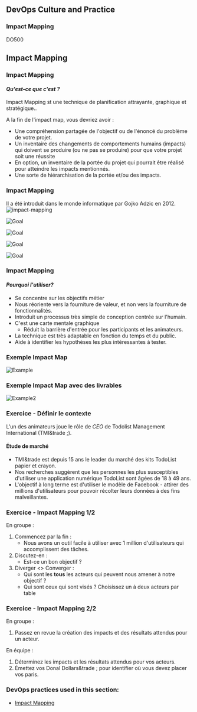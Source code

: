 <!-- .slide: data-background-image="images/RH_NewBrand_Background.png" -->
## DevOps Culture and Practice <!-- {_class="course-title"} -->
### Impact Mapping <!-- {_class="title-color"} -->
DO500 <!-- {_class="title-color"} -->



<!-- .slide: id="impact-mapping" -->
## Impact Mapping



### Impact Mapping
#### _Qu'est-ce que c'est ?_
Impact Mapping st une technique de planification attrayante, graphique et stratégique..

A la fin de l'impact map, vous devriez avoir :
* Une compréhension partagée de l'objectif ou de l'énoncé du problème de votre projet.
* Un inventaire des changements de comportements humains (impacts) qui doivent se produire (ou ne pas se produire)
pour que votre projet soit une réussite
* En option, un inventaire de la portée du projet qui pourrait être réalisé pour atteindre les impacts mentionnés.
* Une sorte de hiérarchisation de la portée et/ou des impacts.



### Impact Mapping
Il a été introduit dans le monde informatique par Gojko Adzic en 2012. 
![impact-mapping](https://www.impactmapping.org/assets/cover500.png)



![Goal](images/ImpactMapping/impact-mapping-goal.png)  <!-- {_class="" style="height:550px"} -->



![Goal](images/ImpactMapping/impact-mapping-actors.png)  <!-- {_class="" style="height:550px"} -->



![Goal](images/ImpactMapping/impact-mapping-impacts.png)  <!-- {_class="" style="height:550px"} -->



![Goal](images/ImpactMapping/impact-mapping-deliverables.png)  <!-- {_class="" style="height:550px"} -->



### Impact Mapping
#### _Pourquoi l'utiliser?_
* Se concentre sur les objectifs métier
* Nous réoriente vers la fourniture de valeur, et non vers la fourniture de fonctionnalités.
* Introduit un processus très simple de conception centrée sur l'humain.
* C'est une carte mentale graphique
  * Réduit la barrière d'entrée pour les participants et les animateurs.
* La technique est très adaptable en fonction du temps et du public.
* Aide à identifier les hypothèses les plus intéressantes à tester.



### Exemple Impact Map
![Example](images/ImpactMapping/ImpactMap.png)



### Exemple Impact Map avec des livrables
![Example2](images/ImpactMapping/ImpactDeliverables.png)



### Exercice - Définir le contexte
L'un des animateurs joue le rôle de *CEO* de Todolist Management International (TMI&trade ;).

#### Étude de marché

* TMI&trade est depuis 15 ans le leader du marché des kits TodoList papier et crayon.
* Nos recherches suggèrent que les personnes les plus susceptibles d'utiliser une application numérique TodoList sont âgées de 18 à 49 ans.
* L'objectif à long terme est d'utiliser le modèle de Facebook - attirer des millions d'utilisateurs pour pouvoir récolter leurs données à des fins malveillantes.



### Exercice - Impact Mapping 1/2
En groupe :

1. Commencez par la fin :
   * Nous avons un outil facile à utiliser avec 1 million d'utilisateurs qui accomplissent des tâches.
2. Discutez-en :
   * Est-ce un bon objectif ?
3. Diverger <> Converger :
   * Qui sont les **tous** les acteurs qui peuvent nous amener à notre objectif ?
   * Qui sont ceux qui sont visés ? Choisissez un à deux acteurs par table



### Exercice - Impact Mapping 2/2
En groupe :
1. Passez en revue la création des impacts et des résultats attendus pour un acteur.

En équipe :
1. Déterminez les impacts et les résultats attendus pour vos acteurs.
2. Émettez vos Donal Dollars&trade ; pour identifier où vous devez placer vos paris.


<!-- .slide: data-background-image="images/chef-background.png", class="white-style" -->
### DevOps practices used in this section:
- [Impact Mapping](https://openpracticelibrary.com/practice/impact-mapping/)
